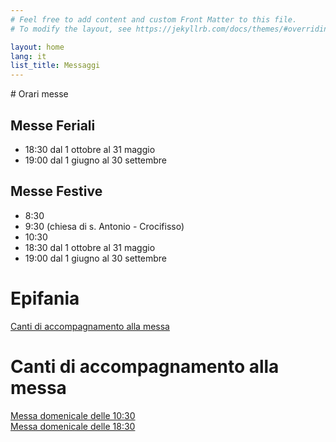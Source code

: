 ```yaml
---
# Feel free to add content and custom Front Matter to this file.
# To modify the layout, see https://jekyllrb.com/docs/themes/#overriding-theme-defaults

layout: home
lang: it
list_title: Messaggi
---
```

<div/>
# Orari messe

## Messe Feriali
- 18:30 dal 1 ottobre al 31 maggio
- 19:00 dal 1 giugno al 30 settembre

## Messe Festive
- 8:30 
- 9:30 (chiesa di s. Antonio - Crocifisso)
- 10:30
- 18:30 dal 1 ottobre al 31 maggio
- 19:00 dal 1 giugno al 30 settembre

# Epifania
[Canti di accompagnamento alla messa](canti/canti_epifania)

# Canti di accompagnamento alla messa
[Messa domenicale delle 10:30](canti/canti_dieci_mezza)  
[Messa domenicale delle 18:30](canti/canti_diciotto_mezza)  
